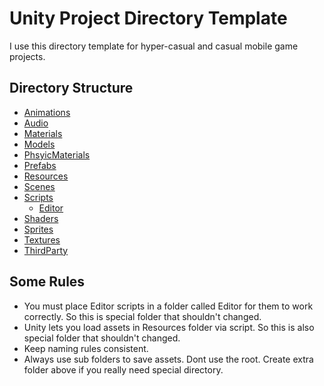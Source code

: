 # Unity Project Directory Template
I use this directory template for hyper-casual and casual mobile game projects.

## Directory Structure
* [Animations]()
* [Audio]()
* [Materials]()
* [Models]()
* [PhsyicMaterials]()
* [Prefabs]()
* [Resources]()
* [Scenes]()
* [Scripts]()
  * [Editor]()
* [Shaders]()
* [Sprites]()
* [Textures]()
* [ThirdParty]()

## Some Rules
* You must place Editor scripts in a folder called Editor for them to work correctly. So this is special folder that shouldn't changed.
* Unity lets you load assets in Resources folder via script. So this is also special folder that shouldn't changed. 
* Keep naming rules consistent.
* Always use sub folders to save assets. Dont use the root. Create extra folder above if you really need special directory.
